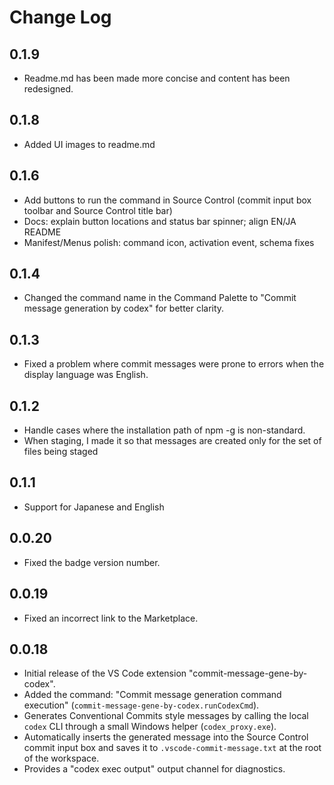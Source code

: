 # Change Log

## 0.1.9

- Readme.md has been made more concise and content has been redesigned.

## 0.1.8

- Added UI images to readme.md

## 0.1.6

- Add buttons to run the command in Source Control (commit input box toolbar and Source Control title bar)
- Docs: explain button locations and status bar spinner; align EN/JA README
- Manifest/Menus polish: command icon, activation event, schema fixes

## 0.1.4

- Changed the command name in the Command Palette to "Commit message generation by codex" for better clarity.

## 0.1.3

- Fixed a problem where commit messages were prone to errors when the display language was English.

## 0.1.2

- Handle cases where the installation path of npm -g is non-standard.
- When staging, I made it so that messages are created only for the set of files being staged

## 0.1.1

- Support for Japanese and English

## 0.0.20

- Fixed the badge version number.

## 0.0.19

- Fixed an incorrect link to the Marketplace.

## 0.0.18

- Initial release of the VS Code extension "commit-message-gene-by-codex".
- Added the command: "Commit message generation command execution" (`commit-message-gene-by-codex.runCodexCmd`).
- Generates Conventional Commits style messages by calling the local `codex` CLI through a small Windows helper (`codex_proxy.exe`).
- Automatically inserts the generated message into the Source Control commit input box and saves it to `.vscode-commit-message.txt` at the root of the workspace.
- Provides a "codex exec output" output channel for diagnostics.

